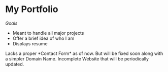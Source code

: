 # My Portfolio
*Goals*
<ul>
  <li> Meant to handle all major projects </li>
  <li> Offer a brief idea of who I am </li>
  <li> Displays resume </li> 
</ul>
Lacks a proper *Contact Form* as of now. But will be fixed soon along with a simpler Domain Name.
Incomplete Website that will be periodically updated.
